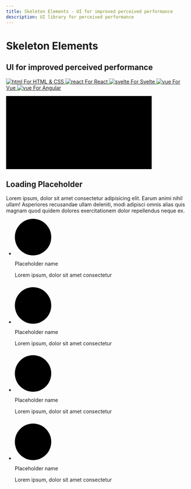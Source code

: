 ```yaml
---
title: Skeleton Elements - UI for improved perceived performance
description: UI library for perceived performance
---
```


<div class="home-header">
  <h1>Skeleton Elements</h1>
  <h2>UI for improved perceived performance</h2>
  <p>
    <a href="/core/">
      <img src="/i/html.svg" alt="html">
      <span>For HTML & CSS</span>
    </a>
    <a href="/react/">
      <img src="/i/react.svg" alt="react">
      <span>For React</span>
    </a>
    <a href="/svelte/">
      <img src="/i/svelte.svg" alt="svelte">
      <span>For Svelte</span>
    </a>
    <a href="/vue/">
      <img src="/i/vue.svg" alt="vue">
      <span>For Vue</span>
    </a>
    <a href="/angular/">
      <img src="/i/angular.svg" alt="vue">
      <span>For Angular</span>
    </a>
  </p>
</div>
<div class="home-demo">
 <div class="demo-cols skeleton-effect-fade">
    <div class="demo-col">
      <span class="skeleton-image"><svg xmlns="http://www.w3.org/2000/svg" width="400" height="200" viewBox="0 0 400 200" preserveAspectRatio="none"><polygon fill-rule="evenodd" points="0 0 400 0 400 200 0 200"></polygon><path d="M164,139 L236,139 C245,139 249,134 249,126 L249,74 C249,66 245,61 236,61 L164,61 C155,61 151,66 151,74 L151,126 C151,134 155,139 164,139 Z M220,100 C218,98 216,97 214,97 C212,97 209,98 208,100 L189,117 L181,110 C179,108 177,107 175,107 C173,107 172,108 170,110 L157,121 L157,75 C157,70 160,68 164,68 L236,68 C240,68 243,70 243,75 L243,121 L220,100 Z M182,100 C187,100 192,96 192,90 C192,85 187,81 182,81 C176,81 172,85 172,90 C172,96 176,100 182,100 Z"></path></svg></span>
      <h2 class="skeleton-text">Loading Placeholder</h2>
      <p class="skeleton-text">Lorem ipsum, dolor sit amet consectetur adipisicing elit. Earum
        animi nihil ullam! Asperiores recusandae ullam deleniti, modi
        adipisci omnis alias quis magnam quod quidem dolores exercitationem
        dolor repellendus neque ex.</p>
    </div>
    <div class="demo-col">
      <ul class="demo-list">
        <li>
          <div class="demo-list-avatar">
            <span class="skeleton-avatar"><svg xmlns="http://www.w3.org/2000/svg" width="100" height="100" viewBox="0 0 100 100" preserveAspectRatio="none"><rect width="100" height="100" fill-rule="evenodd" rx="50%"></rect><path d="M50.20054464285714,49.249180089285716 C56.179458125,49.249180089285716 61.32402178571428,43.90991107142857 61.32402178571428,36.95770821428572 C61.32402178571428,30.088916625000003 56.15169392857143,25 50.20054464285714,25 C44.24951401785714,25 39.0770675,30.200210723214283 39.0770675,37.01335526785714 C39.0770675,43.90991107142857 44.24951401785714,49.249180089285716 50.20054464285714,49.249180089285716 Z M32.73674488392857,75 L67.66446303571429,75 C72.03032401785714,75 73.58761080357144,73.74859401785716 73.58761080357144,71.30142901785715 C73.58761080357144,64.12675660714285 64.60541785714287,54.226921339285724 50.20054464285714,54.226921339285724 C35.76790723214286,54.226921339285724 26.785714285714285,64.12675660714285 26.785714285714285,71.30142901785715 C26.785714285714285,73.74859401785716 28.34288242857143,75 32.73674488392857,75 Z"></path></svg></span>
          </div>
          <div class="demo-list-content">
            <p class="skeleton-text" class="demo-list-title">Placeholder name</p>
            <p class="skeleton-text" class="demo-list-description">Lorem ipsum, dolor sit amet consectetur</p>
            <div class="skeleton-block" style="width:30%; height:0.75em" />
          </div>
        </li>
        <li>
          <div class="demo-list-avatar">
            <span class="skeleton-avatar"><svg xmlns="http://www.w3.org/2000/svg" width="100" height="100" viewBox="0 0 100 100" preserveAspectRatio="none"><rect width="100" height="100" fill-rule="evenodd" rx="50%"></rect><path d="M50.20054464285714,49.249180089285716 C56.179458125,49.249180089285716 61.32402178571428,43.90991107142857 61.32402178571428,36.95770821428572 C61.32402178571428,30.088916625000003 56.15169392857143,25 50.20054464285714,25 C44.24951401785714,25 39.0770675,30.200210723214283 39.0770675,37.01335526785714 C39.0770675,43.90991107142857 44.24951401785714,49.249180089285716 50.20054464285714,49.249180089285716 Z M32.73674488392857,75 L67.66446303571429,75 C72.03032401785714,75 73.58761080357144,73.74859401785716 73.58761080357144,71.30142901785715 C73.58761080357144,64.12675660714285 64.60541785714287,54.226921339285724 50.20054464285714,54.226921339285724 C35.76790723214286,54.226921339285724 26.785714285714285,64.12675660714285 26.785714285714285,71.30142901785715 C26.785714285714285,73.74859401785716 28.34288242857143,75 32.73674488392857,75 Z"></path></svg></span>
          </div>
          <div class="demo-list-content">
            <p class="skeleton-text" class="demo-list-title">Placeholder name</p>
            <p class="skeleton-text" class="demo-list-description">Lorem ipsum, dolor sit amet consectetur</p>
            <div class="skeleton-block" style="width:30%; height:0.75em" />
          </div>
        </li>
        <li>
          <div class="demo-list-avatar">
            <span class="skeleton-avatar"><svg xmlns="http://www.w3.org/2000/svg" width="100" height="100" viewBox="0 0 100 100" preserveAspectRatio="none"><rect width="100" height="100" fill-rule="evenodd" rx="50%"></rect><path d="M50.20054464285714,49.249180089285716 C56.179458125,49.249180089285716 61.32402178571428,43.90991107142857 61.32402178571428,36.95770821428572 C61.32402178571428,30.088916625000003 56.15169392857143,25 50.20054464285714,25 C44.24951401785714,25 39.0770675,30.200210723214283 39.0770675,37.01335526785714 C39.0770675,43.90991107142857 44.24951401785714,49.249180089285716 50.20054464285714,49.249180089285716 Z M32.73674488392857,75 L67.66446303571429,75 C72.03032401785714,75 73.58761080357144,73.74859401785716 73.58761080357144,71.30142901785715 C73.58761080357144,64.12675660714285 64.60541785714287,54.226921339285724 50.20054464285714,54.226921339285724 C35.76790723214286,54.226921339285724 26.785714285714285,64.12675660714285 26.785714285714285,71.30142901785715 C26.785714285714285,73.74859401785716 28.34288242857143,75 32.73674488392857,75 Z"></path></svg></span>
          </div>
          <div class="demo-list-content">
            <p class="skeleton-text" class="demo-list-title">Placeholder name</p>
            <p class="skeleton-text" class="demo-list-description">Lorem ipsum, dolor sit amet consectetur</p>
            <div class="skeleton-block" style="width:30%; height:0.75em" />
          </div>
        </li>
        <li>
          <div class="demo-list-avatar">
            <span class="skeleton-avatar"><svg xmlns="http://www.w3.org/2000/svg" width="100" height="100" viewBox="0 0 100 100" preserveAspectRatio="none"><rect width="100" height="100" fill-rule="evenodd" rx="50%"></rect><path d="M50.20054464285714,49.249180089285716 C56.179458125,49.249180089285716 61.32402178571428,43.90991107142857 61.32402178571428,36.95770821428572 C61.32402178571428,30.088916625000003 56.15169392857143,25 50.20054464285714,25 C44.24951401785714,25 39.0770675,30.200210723214283 39.0770675,37.01335526785714 C39.0770675,43.90991107142857 44.24951401785714,49.249180089285716 50.20054464285714,49.249180089285716 Z M32.73674488392857,75 L67.66446303571429,75 C72.03032401785714,75 73.58761080357144,73.74859401785716 73.58761080357144,71.30142901785715 C73.58761080357144,64.12675660714285 64.60541785714287,54.226921339285724 50.20054464285714,54.226921339285724 C35.76790723214286,54.226921339285724 26.785714285714285,64.12675660714285 26.785714285714285,71.30142901785715 C26.785714285714285,73.74859401785716 28.34288242857143,75 32.73674488392857,75 Z"></path></svg></span>
          </div>
          <div class="demo-list-content">
            <p class="skeleton-text" class="demo-list-title">Placeholder name</p>
            <p class="skeleton-text" class="demo-list-description">Lorem ipsum, dolor sit amet consectetur</p>
            <div class="skeleton-block" style="width:30%; height:0.75em" />
          </div>
        </li>
      </ul>
    </div>
  </div>
</div>
